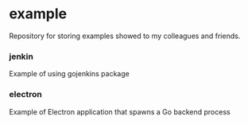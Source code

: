 # example
Repository for storing examples showed to my colleagues and friends.

### jenkin
Example of using gojenkins package

### electron
Example of Electron application that spawns a Go backend process
